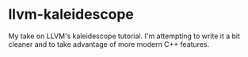 # llvm-kaleidescope
My take on LLVM's kaleidescope tutorial. I'm attempting to write it a bit cleaner and to take
advantage of more modern C++ features. 